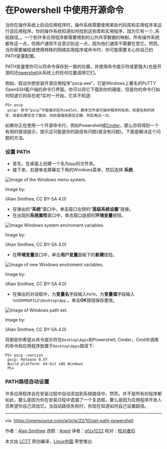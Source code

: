 [#]: subject: "Use open source commands in Powershell"
[#]: via: "https://opensource.com/article/22/10/set-path-powershell"
[#]: author: "Alan Smithee https://opensource.com/users/alansmithee"
[#]: collector: "lkxed"
[#]: translator: "qfzy1233"
[#]: reviewer: " "
[#]: publisher: " "
[#]: url: " "

在Powershell 中使用开源命令
======

当你在操作系统上启动应用程序时，操作系统需要使用某些代码库和实用程序来运行该应用程序。你的操作系统知道如何找到这些库和实用程序，因为它有一个_系统路径_，一个到许多应用程序都需要用到的公共共享数据的映射。所有操作系统都有这一点，但用户通常不会意识到这一点，因为他们通常不需要在意它。然而，当你需要编程或使用特殊的网络实用程序或命令时，你可能需要关心你自己的PATH变量配置。

PATH变量使你可以将命令保存到一致的位置，并使用命令提示符或更强大(也是开源的)[Powershell][1]从系统上的任何位置调用它们。

例如，假设你想安装开源应用程序“pscp.exe”，它是Windows上著名的PuTTY OpenSSH客户端的命令行界面。你可以将它下载到你的硬盘，但是你的命令行如何知道它的存在呢?实时一开始，它并不知道:

```
PS> pscp
 pscp: 命令“pscp”不能被识别为cmdlet、脚本文件或可操作程序的名称。检查名称的拼写，或者如果包含了路径，则检查路径是否正确，然后再试一次。
```

如果你正在使用一个开源命令行，例如Powershell或[Cmder][2]，那么你将得到一个有用的错误提示，提示这可能是你的路径有问题(或没有问题)。下面是解决这个问题的方法。

### 设置 PATH

- 首先，在桌面上创建一个名为`App`的文件夹。
- 接下来，右键单击屏幕左下角的Windows菜单，然后选择 **系统**.

![Image of the Windows menu system.][3]

Image by: 

(Alan Smithee, CC BY-SA 4.0)

- 在弹出的“**系统**”窗口中，单击窗口左侧的“**高级系统设置**”链接。
- 在出现的**系统属性**窗口中，单击窗口底部的**环境变量**按钮。

![Image Windows system enviroment variables.][4]

Image by: 

(Alan Smithee, CC BY-SA 4.0)

- 在**环境变量**窗口中，单击**用户变量**面板下的**新建**按钮。

![Image of new Windows enviroment variables.][5]

Image by: 

(Alan Smithee, CC BY-SA 4.0)

- 在弹出的对话框中，为**变量名**字段输入`PATH`，为**变量值**字段输入 `%USERPROFILE\Desktop\App` 。单击**OK**按钮保存更改。

![Image of Windows path set.][6]

Image by: 

(Alan Smithee, CC BY-SA 4.0)

将那些你希望从命令提示符在`Desktop\Apps`和Powershell, Cmder，Cmd中调用的命令和应用程序放置于`Desktop\Apps`路径下:

```
PS> pscp –version
 pscp: Release 0.XY
 Build platform: 64-bit x86 Windows
 PS>
```

### PATH路径自动设置

许多应用程序会在安装过程中自动添加到系统路径中。然而，并不是所有的程序都如此，要么是因为你在安装过程中遗漏了一个复选框，要么是因为应用程序开发人员希望你自己添加它。当自动路径失败时，你现在知道如何自己设置路径。

--------------------------------------------------------------------------------

via: https://opensource.com/article/22/10/set-path-powershell

作者：[Alan Smithee][a]
选题：[lkxed][b]
译者：[qfzy1222](https://github.com/qfzy1233)
校对：[校对者ID](https://github.com/校对者ID)

本文由 [LCTT](https://github.com/LCTT/TranslateProject) 原创编译，[Linux中国](https://linux.cn/) 荣誉推出

[a]: https://opensource.com/users/alansmithee
[b]: https://github.com/lkxed
[1]: https://opensource.com/article/18/2/powershell-people
[2]: http://cmder.app/
[3]: https://opensource.com/sites/default/files/2022-10/windows-menu-system.png
[4]: https://opensource.com/sites/default/files/2022-10/windows-system-environment-variables.png
[5]: https://opensource.com/sites/default/files/2022-10/windows-environment-variables-new.png
[6]: https://opensource.com/sites/default/files/2022-10/windows-path-set.png
